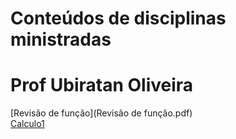 # Conteúdos de disciplinas ministradas
# Prof Ubiratan Oliveira
[Revisão de função](Revisão de função.pdf)  
[Calculo1](Calculo1.md)
